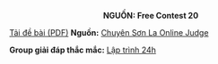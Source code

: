 **<center>NGUỒN: Free Contest 20</center>**

[Tải đề bài (PDF)](/statements/2137/GAMES.pdf)
**Nguồn:** [Chuyên Sơn La Online Judge](http://csloj.ddns.net/)

**Group giải đáp thắc mắc:** [Lập trình 24h](https://www.facebook.com/groups/1386904321519984)